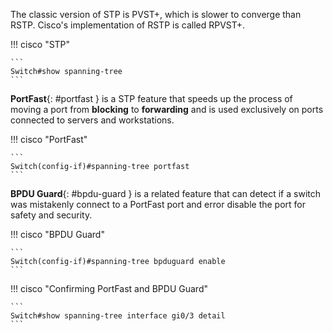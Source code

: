 The classic version of STP is PVST+, which is slower to converge than RSTP.
Cisco's implementation of RSTP is called RPVST+.

!!! cisco "STP"

    ```
    Switch#show spanning-tree
    ```

**PortFast**{: #portfast } is a STP feature that speeds up the process of moving a port from **blocking** to **forwarding** and is used exclusively on ports connected to servers and workstations.

!!! cisco "PortFast"

    ```
    Switch(config-if)#spanning-tree portfast
    ```

**BPDU Guard**{: #bpdu-guard } is a related feature that can detect if a switch was mistakenly connect to a PortFast port and error disable the port for safety and security.

!!! cisco "BPDU Guard"

    ```
    Switch(config-if)#spanning-tree bpduguard enable
    ```



!!! cisco "Confirming PortFast and BPDU Guard"

    ```
    Switch#show spanning-tree interface gi0/3 detail
    ```
